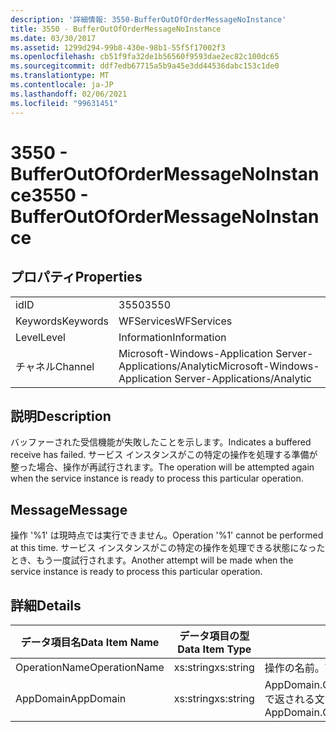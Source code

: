 ```yaml
---
description: '詳細情報: 3550-BufferOutOfOrderMessageNoInstance'
title: 3550 - BufferOutOfOrderMessageNoInstance
ms.date: 03/30/2017
ms.assetid: 1299d294-99b8-430e-98b1-55f5f17002f3
ms.openlocfilehash: cb51f9fa32de1b56560f9593dae2ec82c100dc65
ms.sourcegitcommit: ddf7edb67715a5b9a45e3dd44536dabc153c1de0
ms.translationtype: MT
ms.contentlocale: ja-JP
ms.lasthandoff: 02/06/2021
ms.locfileid: "99631451"
---
```

# <a name="3550---bufferoutofordermessagenoinstance"></a><span data-ttu-id="70ee3-103">3550 - BufferOutOfOrderMessageNoInstance</span><span class="sxs-lookup"><span data-stu-id="70ee3-103">3550 - BufferOutOfOrderMessageNoInstance</span></span>

## <a name="properties"></a><span data-ttu-id="70ee3-104">プロパティ</span><span class="sxs-lookup"><span data-stu-id="70ee3-104">Properties</span></span>  
  
|||  
|-|-|  
|<span data-ttu-id="70ee3-105">id</span><span class="sxs-lookup"><span data-stu-id="70ee3-105">ID</span></span>|<span data-ttu-id="70ee3-106">3550</span><span class="sxs-lookup"><span data-stu-id="70ee3-106">3550</span></span>|  
|<span data-ttu-id="70ee3-107">Keywords</span><span class="sxs-lookup"><span data-stu-id="70ee3-107">Keywords</span></span>|<span data-ttu-id="70ee3-108">WFServices</span><span class="sxs-lookup"><span data-stu-id="70ee3-108">WFServices</span></span>|  
|<span data-ttu-id="70ee3-109">Level</span><span class="sxs-lookup"><span data-stu-id="70ee3-109">Level</span></span>|<span data-ttu-id="70ee3-110">Information</span><span class="sxs-lookup"><span data-stu-id="70ee3-110">Information</span></span>|  
|<span data-ttu-id="70ee3-111">チャネル</span><span class="sxs-lookup"><span data-stu-id="70ee3-111">Channel</span></span>|<span data-ttu-id="70ee3-112">Microsoft-Windows-Application Server-Applications/Analytic</span><span class="sxs-lookup"><span data-stu-id="70ee3-112">Microsoft-Windows-Application Server-Applications/Analytic</span></span>|  
  
## <a name="description"></a><span data-ttu-id="70ee3-113">説明</span><span class="sxs-lookup"><span data-stu-id="70ee3-113">Description</span></span>  

 <span data-ttu-id="70ee3-114">バッファーされた受信機能が失敗したことを示します。</span><span class="sxs-lookup"><span data-stu-id="70ee3-114">Indicates a buffered receive has failed.</span></span> <span data-ttu-id="70ee3-115">サービス インスタンスがこの特定の操作を処理する準備が整った場合、操作が再試行されます。</span><span class="sxs-lookup"><span data-stu-id="70ee3-115">The operation will be attempted again when the service instance is ready to process this particular operation.</span></span>  
  
## <a name="message"></a><span data-ttu-id="70ee3-116">Message</span><span class="sxs-lookup"><span data-stu-id="70ee3-116">Message</span></span>  

 <span data-ttu-id="70ee3-117">操作 '%1' は現時点では実行できません。</span><span class="sxs-lookup"><span data-stu-id="70ee3-117">Operation '%1' cannot be performed at this time.</span></span> <span data-ttu-id="70ee3-118">サービス インスタンスがこの特定の操作を処理できる状態になったとき、もう一度試行されます。</span><span class="sxs-lookup"><span data-stu-id="70ee3-118">Another attempt will be made when the service instance is ready to process this particular operation.</span></span>  
  
## <a name="details"></a><span data-ttu-id="70ee3-119">詳細</span><span class="sxs-lookup"><span data-stu-id="70ee3-119">Details</span></span>  
  
|<span data-ttu-id="70ee3-120">データ項目名</span><span class="sxs-lookup"><span data-stu-id="70ee3-120">Data Item Name</span></span>|<span data-ttu-id="70ee3-121">データ項目の型</span><span class="sxs-lookup"><span data-stu-id="70ee3-121">Data Item Type</span></span>|<span data-ttu-id="70ee3-122">説明</span><span class="sxs-lookup"><span data-stu-id="70ee3-122">Description</span></span>|  
|--------------------|--------------------|-----------------|  
|<span data-ttu-id="70ee3-123">OperationName</span><span class="sxs-lookup"><span data-stu-id="70ee3-123">OperationName</span></span>|<span data-ttu-id="70ee3-124">xs:string</span><span class="sxs-lookup"><span data-stu-id="70ee3-124">xs:string</span></span>|<span data-ttu-id="70ee3-125">操作の名前。</span><span class="sxs-lookup"><span data-stu-id="70ee3-125">The name of the operation.</span></span>|  
|<span data-ttu-id="70ee3-126">AppDomain</span><span class="sxs-lookup"><span data-stu-id="70ee3-126">AppDomain</span></span>|<span data-ttu-id="70ee3-127">xs:string</span><span class="sxs-lookup"><span data-stu-id="70ee3-127">xs:string</span></span>|<span data-ttu-id="70ee3-128">AppDomain.CurrentDomain.FriendlyName で返される文字列。</span><span class="sxs-lookup"><span data-stu-id="70ee3-128">The string returned by AppDomain.CurrentDomain.FriendlyName.</span></span>|
